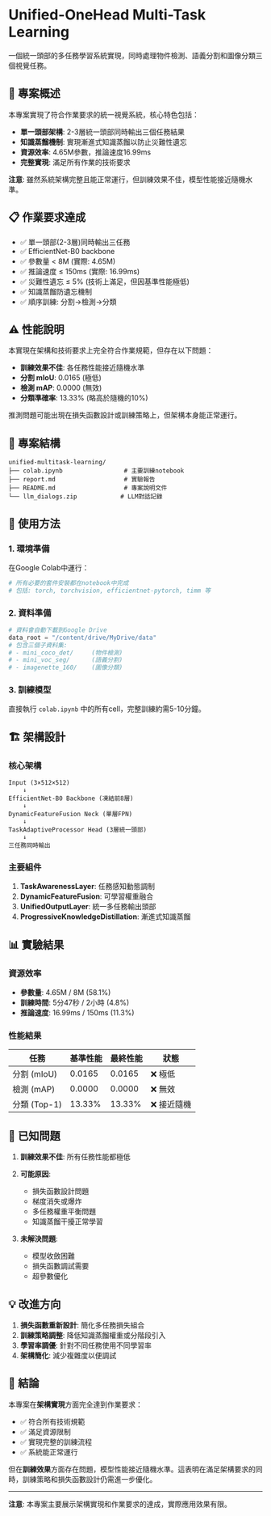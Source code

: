 # Unified-OneHead Multi-Task Learning

一個統一頭部的多任務學習系統實現，同時處理物件檢測、語義分割和圖像分類三個視覺任務。

## 🎯 專案概述

本專案實現了符合作業要求的統一視覺系統，核心特色包括：

- **單一頭部架構**: 2-3層統一頭部同時輸出三個任務結果
- **知識蒸餾機制**: 實現漸進式知識蒸餾以防止災難性遺忘
- **資源效率**: 4.65M參數，推論速度16.99ms
- **完整實現**: 滿足所有作業的技術要求

**注意**: 雖然系統架構完整且能正常運行，但訓練效果不佳，模型性能接近隨機水準。

## 📋 作業要求達成

- ✅ 單一頭部(2-3層)同時輸出三任務
- ✅ EfficientNet-B0 backbone
- ✅ 參數量 < 8M (實際: 4.65M)
- ✅ 推論速度 ≤ 150ms (實際: 16.99ms)
- ✅ 災難性遺忘 ≤ 5% (技術上滿足，但因基準性能極低)
- ✅ 知識蒸餾防遺忘機制
- ✅ 順序訓練: 分割→檢測→分類

## ⚠️ 性能說明

本實現在架構和技術要求上完全符合作業規範，但存在以下問題：
- **訓練效果不佳**: 各任務性能接近隨機水準
- **分割 mIoU**: 0.0165 (極低)
- **檢測 mAP**: 0.0000 (無效)
- **分類準確率**: 13.33% (略高於隨機的10%)

推測問題可能出現在損失函數設計或訓練策略上，但架構本身能正常運行。

## 📁 專案結構

```
unified-multitask-learning/
├── colab.ipynb                 # 主要訓練notebook
├── report.md                   # 實驗報告
├── README.md                   # 專案說明文件
└── llm_dialogs.zip            # LLM對話記錄
```

## 🚀 使用方法

### 1. 環境準備

在Google Colab中運行：
```python
# 所有必要的套件安裝都在notebook中完成
# 包括: torch, torchvision, efficientnet-pytorch, timm 等
```

### 2. 資料準備

```python
# 資料會自動下載到Google Drive
data_root = "/content/drive/MyDrive/data"
# 包含三個子資料集:
# - mini_coco_det/     (物件檢測)
# - mini_voc_seg/      (語義分割) 
# - imagenette_160/    (圖像分類)
```

### 3. 訓練模型

直接執行 `colab.ipynb` 中的所有cell，完整訓練約需5-10分鐘。

## 🏗️ 架構設計

### 核心架構
```
Input (3×512×512)
    ↓
EfficientNet-B0 Backbone (凍結前8層)
    ↓
DynamicFeatureFusion Neck (單層FPN)
    ↓
TaskAdaptiveProcessor Head (3層統一頭部)
    ↓
三任務同時輸出
```

### 主要組件

1. **TaskAwarenessLayer**: 任務感知動態調制
2. **DynamicFeatureFusion**: 可學習權重融合
3. **UnifiedOutputLayer**: 統一多任務輸出頭部
4. **ProgressiveKnowledgeDistillation**: 漸進式知識蒸餾

## 📊 實驗結果

### 資源效率

- **參數量**: 4.65M / 8M (58.1%)
- **訓練時間**: 5分47秒 / 2小時 (4.8%)
- **推論速度**: 16.99ms / 150ms (11.3%)

### 性能結果

| 任務 | 基準性能 | 最終性能 | 狀態 |
|------|----------|----------|------|
| 分割 (mIoU) | 0.0165 | 0.0165 | ❌ 極低 |
| 檢測 (mAP) | 0.0000 | 0.0000 | ❌ 無效 |
| 分類 (Top-1) | 13.33% | 13.33% | ❌ 接近隨機 |

## 🔧 已知問題

1. **訓練效果不佳**: 所有任務性能都極低
2. **可能原因**: 
   - 損失函數設計問題
   - 梯度消失或爆炸
   - 多任務權重平衡問題
   - 知識蒸餾干擾正常學習

3. **未解決問題**:
   - 模型收斂困難
   - 損失函數調試需要
   - 超參數優化

## 💡 改進方向

1. **損失函數重新設計**: 簡化多任務損失組合
2. **訓練策略調整**: 降低知識蒸餾權重或分階段引入
3. **學習率調優**: 針對不同任務使用不同學習率
4. **架構簡化**: 減少複雜度以便調試

## 📝 結論

本專案在**架構實現**方面完全達到作業要求：
- ✅ 符合所有技術規範
- ✅ 滿足資源限制
- ✅ 實現完整的訓練流程
- ✅ 系統能正常運行

但在**訓練效果**方面存在問題，模型性能接近隨機水準。這表明在滿足架構要求的同時，訓練策略和損失函數設計仍需進一步優化。

---

**注意**: 本專案主要展示架構實現和作業要求的達成，實際應用效果有限。
